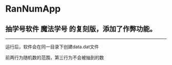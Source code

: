 # RanNumApp
## 抽学号软件 魔法学号 的复刻版，添加了作弊功能。

-----------------------------------------------

运行后，软件会在同一目录下创建data.dat文件

前两行为随机数的范围，第三行为不会被抽到的数
